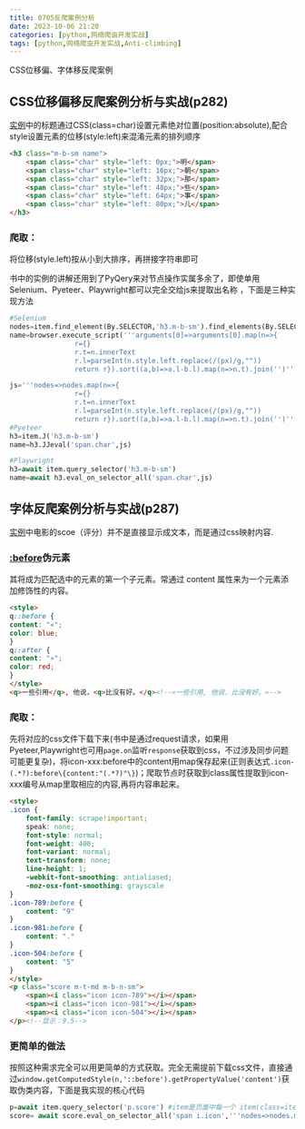 ```yaml
---
title: 0705反爬案例分析
date: 2023-10-06 21:20
categories: [python,网络爬虫开发实战]
tags: [python,网络爬虫开发实战,Anti-climbing] 
---
```


CSS位移偏、字体移反爬案例

## CSS位移偏移反爬案例分析与实战(p282)

[实例](https://antispider3.scrape.center/)中的标题通过CSS(class=char)设置元素绝对位置(position:absolute),配合style设置元素的位移(style:left)来混淆元素的排列顺序

```html
<h3 class="m-b-sm name">
    <span class="char" style="left: 0px;">明</span>
    <span class="char" style="left: 16px;">朝</span>
    <span class="char" style="left: 32px;">那</span>
    <span class="char" style="left: 48px;">些</span>
    <span class="char" style="left: 64px;">事</span>
    <span class="char" style="left: 80px;">儿</span>
</h3>
```

### 爬取：

将位移(style.left)按从小到大排序，再拼接字符串即可

书中的实例的讲解还用到了PyQery来对节点操作实属多余了，即使单用Selenium、Pyeteer、Playwright都可以完全交给js来提取出名称 ，下面是三种实现方法

```python
#Selenium
nodes=item.find_element(By.SELECTOR,'h3.m-b-sm').find_elements(By.SELECTOR,'span.char')
name=browser.execute_script('''arguments[0]=>arguments[0].map(n=>{
                r={}
                r.t=n.innerText
                r.l=parseInt(n.style.left.replace(/(px)/g,""))
                return r}).sort((a,b)=>a.l-b.l).map(n=>n.t).join('')''',nodes)

js='''nodes=>nodes.map(n=>{
                r={}
                r.t=n.innerText
                r.l=parseInt(n.style.left.replace(/(px)/g,""))
                return r}).sort((a,b)=>a.l-b.l).map(n=>n.t).join('')'''
#Pyeteer
h3=item.J('h3.m-b-sm')
name=h3.JJeval('span.char',js)

#Playwright
h3=await item.query_selector('h3.m-b-sm')
name=await h3.eval_on_selector_all('span.char',js)
```

## 字体反爬案例分析与实战(p287)

[实例](https://antispider4.scrape.center/)中电影的scoe（评分）并不是直接显示成文本，而是通过css映射内容.

### [:before](https://developer.mozilla.org/zh-CN/docs/Web/CSS/::before)伪元素

其将成为匹配选中的元素的第一个子元素。常通过 content 属性来为一个元素添加修饰性的内容。

```html
<style>
q::before {
content: "«";
color: blue;
}
q::after {
content: "»";
color: red;
}
</style>
<q>一些引用</q>, 他说，<q>比没有好。</q><!--«一些引用, 他说，比没有好。»-->
```

### 爬取：

先将对应的css文件下载下来(书中是通过request请求，如果用Pyeteer,Playwright也可用`page.on`监听`response`获取到css，不过涉及同步问题可能更复杂)，将icon-xxx:before中的content用map保存起来(正则表达式`.icon-(.*?):before\{content:"(.*?)"\}`)；爬取节点时获取到class属性提取到icon-xxx编号从map里取相应的内容,再将内容串起来。

```html
<style>
.icon {
    font-family: scrape!important;
    speak: none;
    font-style: normal;
    font-weight: 400;
    font-variant: normal;
    text-transform: none;
    line-height: 1;
    -webkit-font-smoothing: antialiased;
    -moz-osx-font-smoothing: grayscale
}
.icon-789:before {
    content: "9"
}
.icon-981:before {
    content: "."
}
.icon-504:before {
    content: "5"
}
</style>
<p class="score m-t-md m-b-n-sm">
    <span><i class="icon icon-789"></i></span>
    <span><i class="icon icon-981"></i></span>
    <span><i class="icon icon-504"></i></span>
</p><!--显示：9.5-->
```
### 更简单的做法

按照这种需求完全可以用更简单的方式获取。完全无需提前下载css文件，直接通过`window.getComputedStyle(n,'::before').getPropertyValue('content')`获取伪类内容，下面是我实现的核心代码

```python
p=await item.query_selector('p.score') #item是页面中每一个 item(class=item)
score= await score.eval_on_selector_all('span i.icon','''nodes=>nodes.map(n=>getComputedStyle(n,'::before').getPropertyValue('content') ).join('').replaceAll('"','')''')
```
